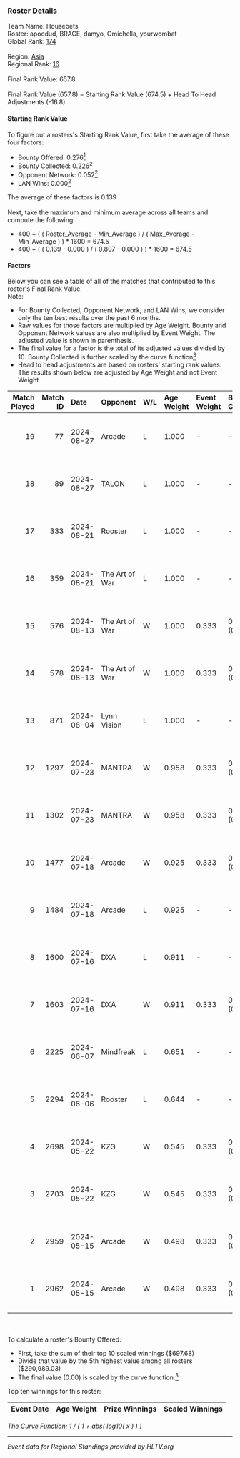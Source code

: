 ### Roster Details<br />
Team Name: Housebets<br />
Roster: apocdud, BRACE, damyo, Omichella, yourwombat<br />
Global Rank: [174](../../standings_global_2024_08_28.md)<br />
<br />
Region: [Asia]( ../../standings_asia_2024_08_28.md)<br />
Regional Rank: [16]( ../../standings_asia_2024_08_28.md)<br />
<br />
Final Rank Value:  657.8<br />
<br />
Final Rank Value (657.8) = Starting Rank Value (674.5) + Head To Head Adjustments (-16.8)<br />

#### Starting Rank Value<br />
To figure out a rosters's Starting Rank Value, first take the average of these four factors:<br />
- Bounty Offered: 0.276[<sup>1</sup>](#table2)
- Bounty Collected: 0.226[<sup>2</sup>](#table1)
- Opponent Network: 0.052[<sup>2</sup>](#table1)
- LAN Wins: 0.000[<sup>2</sup>](#table1)

The average of these factors is 0.139<br />
<br />
Next, take the maximum and minimum average across all teams and compute the following:<br />
- 400 + ( ( Roster_Average - Min_Average ) / ( Max_Average - Min_Average ) ) * 1600 = 674.5
- 400 + ( ( 0.139 - 0.000 ) / ( 0.807 - 0.000 ) ) * 1600 = 674.5


#### Factors<br />
Below you can see a table of all of the matches that contributed to this roster's Final Rank Value.<br />
Note:<br />

- For Bounty Collected, Opponent Network, and LAN Wins, we consider only the ten best results over the past 6 months.
- Raw values for those factors are multiplied by Age Weight. Bounty and Opponent Network values are also multiplied by Event Weight. The adjusted value is shown in parenthesis.
- The final value for a factor is the total of its adjusted values divided by 10. Bounty Collected is further scaled by the curve function[<sup>3</sup>](#curveFunction)
- Head to head adjustments are based on rosters' starting rank values. The results shown below are adjusted by Age Weight and not Event Weight
<span id="table1"></span><br />


| Match Played | Match ID | Date       | Opponent       | W/L | Age Weight | Event Weight | Bounty Collected | Opponent Network | LAN Wins  | H2H Adj. | Roster                                       |
| -: | -: | :- | :- | :- | :- | :- | :- | :- | :- | -: | :- |
|           19 |       77 | 2024-08-27 | Arcade         | L   | 1.000      | -            | -                | -                | -         |   -18.29 | apocdud, BRACE, damyo, Omichella, yourwombat |
|           18 |       89 | 2024-08-27 | TALON          | L   | 1.000      | -            | -                | -                | -         |   -18.25 | apocdud, BRACE, damyo, Omichella, yourwombat |
|           17 |      333 | 2024-08-21 | Rooster        | L   | 1.000      | -            | -                | -                | -         |   -13.76 | apocdud, BRACE, damyo, Omichella, yourwombat |
|           16 |      359 | 2024-08-21 | The Art of War | L   | 1.000      | -            | -                | -                | -         |   -16.84 | apocdud, BRACE, damyo, Omichella, yourwombat |
|           15 |      576 | 2024-08-13 | The Art of War | W   | 1.000      | 0.333        | 0.000 (0.000)    | 0.322 (0.107)    | 0 (0.000) |    14.57 | apocdud, BRACE, damyo, Omichella, yourwombat |
|           14 |      578 | 2024-08-13 | The Art of War | W   | 1.000      | 0.333        | 0.000 (0.000)    | 0.322 (0.107)    | 0 (0.000) |    15.91 | apocdud, BRACE, damyo, Omichella, yourwombat |
|           13 |      871 | 2024-08-04 | Lynn Vision    | L   | 1.000      | -            | -                | -                | -         |    -5.72 | BRACE, damyo, Omichella, pz, yourwombat      |
|           12 |     1297 | 2024-07-23 | MANTRA         | W   | 0.958      | 0.333        | 0.000 (0.000)    | 0.036 (0.011)    | 0 (0.000) |     7.09 | apocdud, BRACE, damyo, Omichella, yourwombat |
|           11 |     1302 | 2024-07-23 | MANTRA         | W   | 0.958      | 0.333        | 0.000 (0.000)    | 0.036 (0.011)    | 0 (0.000) |     7.55 | apocdud, BRACE, damyo, Omichella, yourwombat |
|           10 |     1477 | 2024-07-18 | Arcade         | W   | 0.925      | 0.333        | 0.002 (0.001)    | 0.241 (0.074)    | 0 (0.000) |    15.02 | apocdud, BRACE, damyo, Omichella, yourwombat |
|            9 |     1484 | 2024-07-18 | Arcade         | L   | 0.925      | -            | -                | -                | -         |   -14.17 | apocdud, BRACE, damyo, Omichella, yourwombat |
|            8 |     1600 | 2024-07-16 | DXA            | L   | 0.911      | -            | -                | -                | -         |   -16.38 | apocdud, BRACE, damyo, Omichella, yourwombat |
|            7 |     1603 | 2024-07-16 | DXA            | W   | 0.911      | 0.333        | 0.002 (0.000)    | 0.235 (0.071)    | 0 (0.000) |    12.26 | apocdud, BRACE, damyo, Omichella, yourwombat |
|            6 |     2225 | 2024-06-07 | Mindfreak      | L   | 0.651      | -            | -                | -                | -         |    -9.56 | ADDICT, BRACE, damyo, hazr, yourwombat       |
|            5 |     2294 | 2024-06-06 | Rooster        | L   | 0.644      | -            | -                | -                | -         |    -7.90 | ADDICT, BRACE, damyo, hazr, yourwombat       |
|            4 |     2698 | 2024-05-22 | KZG            | W   | 0.545      | 0.333        | 0.004 (0.001)    | 0.158 (0.029)    | 0 (0.000) |     7.60 | ADDICT, BRACE, damyo, hazr, yourwombat       |
|            3 |     2703 | 2024-05-22 | KZG            | W   | 0.545      | 0.333        | 0.004 (0.001)    | 0.158 (0.029)    | 0 (0.000) |     7.97 | ADDICT, BRACE, damyo, hazr, yourwombat       |
|            2 |     2959 | 2024-05-15 | Arcade         | W   | 0.498      | 0.333        | 0.002 (0.000)    | 0.241 (0.040)    | 0 (0.000) |     7.90 | ADDICT, BRACE, damyo, hazr, yourwombat       |
|            1 |     2962 | 2024-05-15 | Arcade         | W   | 0.498      | 0.333        | 0.002 (0.000)    | 0.241 (0.040)    | 0 (0.000) |     8.25 | ADDICT, BRACE, damyo, hazr, yourwombat       |

<br />
<span id="table2"></span><br />
To calculate a roster's Bounty Offered:<br />

- First, take the sum of their top 10 scaled winnings ($697.68)
- Divide that value by the 5th highest value among all rosters ($290,989.03)
- The final value (0.00) is scaled by the curve function.[<sup>3</sup>](#curveFunction)

Top ten winnings for this roster:<br />

| Event Date | Age Weight | Prize Winnings | Scaled Winnings |
| :- | -: | :- | :- |


<span id="curveFunction"></span>_The Curve Function: 1 / ( 1 + abs( log10( x ) ) )_<br />

---
_Event data for Regional Standings provided by HLTV.org_<br />
